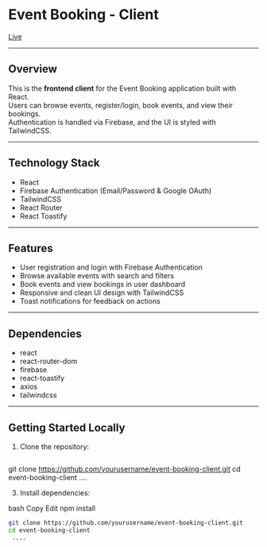 # Event Booking - Client

[Live](https://harmonious-gaufre-7b6922.netlify.app/)

---

## Overview

This is the **frontend client** for the Event Booking application built with React.  
Users can browse events, register/login, book events, and view their bookings.  
Authentication is handled via Firebase, and the UI is styled with TailwindCSS.

---



## Technology Stack

- React
- Firebase Authentication (Email/Password & Google OAuth)
- TailwindCSS
- React Router
- React Toastify

---

## Features

- User registration and login with Firebase Authentication
- Browse available events with search and filters
- Book events and view bookings in user dashboard
- Responsive and clean UI design with TailwindCSS
- Toast notifications for feedback on actions

---

## Dependencies

- react
- react-router-dom
- firebase
- react-toastify
- axios
- tailwindcss

---

## Getting Started Locally

1. Clone the repository:
   ```bash
git clone https://github.com/yourusername/event-booking-client.git
cd event-booking-client
 ....


3. Install dependencies:

bash
Copy
Edit
npm install
```bash
git clone https://github.com/yourusername/event-booking-client.git
cd event-booking-client
 ....





